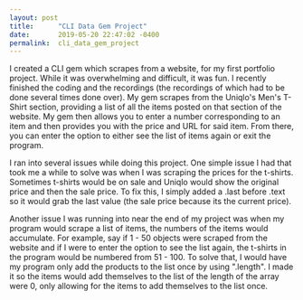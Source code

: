 ```yaml
---
layout: post
title:      "CLI Data Gem Project"
date:       2019-05-20 22:47:02 -0400
permalink:  cli_data_gem_project
---
```



I created a CLI gem which scrapes from a website, for my first portfolio project. While it was overwhelming and difficult, it was fun. I recently finished the coding and the recordings (the recordings of which had to be done several times done over).  My gem scrapes from the Uniqlo's Men's T-Shirt section, providing a list of all the items posted on that section of the website. My gem then allows you to enter a number corresponding to an item and then provides you with the price and URL for said item. From there, you can enter the option to either see the list of items again or exit the program.

I ran into several issues while doing this project. One simple issue I had that took me a while to solve was when I was scraping the prices for the t-shirts. Sometimes t-shirts would be on sale and Uniqlo would show the original price and then the sale price. To fix this, I simply added a .last before .text so it would grab the last value (the sale price because its the current price).
		 
Another issue I was running into near the end of my project was when my program would scrape a list of items, the numbers of the items would accumulate. For example, say if 1 - 50 objects were scraped from the website and if I were to enter the option to see the list again, the t-shirts in the program would be numbered from 51 - 100. To solve that, I would have my program only add the products to the list once by using ".length". I made it so the items would add themselves to the list of the length of the array were 0, only allowing for the items to add themselves to the list once.
